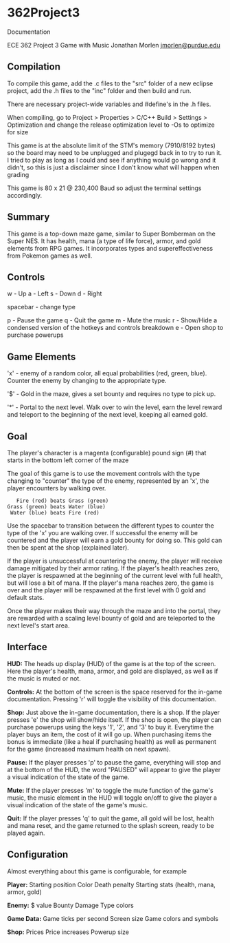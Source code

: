 # 362Project3
Documentation

ECE 362 Project 3 Game with Music
Jonathan Morlen
jmorlen@purdue.edu


## Compilation

To compile this game, add the .c files to the "src" folder of a new eclipse 
project, add the .h files to the "inc" folder and then build and run. 

There are necessary project-wide variables and #define's in the .h files.

When compiling, go to 
Project > Properties > C/C++ Build > Settings > Optimization
and change the release optimization level to -Os to optimize for size

This game is at the absolute limit of the STM's memory (7910/8192 bytes) so the 
board may need to be unplugged and plugegd back in to try to run it. I tried to 
play as long as I could and see if anything would go wrong and it didn't, so 
this is just a disclaimer since I don't know what will happen when grading

This game is 80 x 21 @ 230,400 Baud so adjust the terminal settings accordingly.

## Summary

This game is a top-down maze game, similar to Super Bomberman on the Super NES.
It has health, mana (a type of life force), armor, and gold elements from RPG 
games. It incorporates types and supereffectiveness from Pokemon games as well.

## Controls

w - Up
a - Left
s - Down
d - Right

spacebar - change type

p - Pause the game
q - Quit the game
m - Mute the music
r - Show/Hide a condensed version of the hotkeys and controls breakdown
e - Open shop to purchase powerups

## Game Elements

'x' - enemy of a random color, all equal probabilities (red, green, blue). 
      Counter the enemy by changing to the appropriate type.

'$' - Gold in the maze, gives a set bounty and requires no type to pick up.

'*' - Portal to the next level. Walk over to win the level, earn the level 
	  reward and teleport to the beginning of the next level, keeping all 
	  earned gold.

## Goal

The player's character is a magenta (configurable) pound sign (#) that starts 
in the bottom left corner of the maze

The goal of this game is to use the movement controls with the type changing to 
"counter" the type of the enemy, represented by an 'x', the player encounters by 
walking over.

	   Fire (red) beats Grass (green)
    Grass (green) beats Water (blue)
     Water (blue) beats Fire (red)
     
Use the spacebar to transition between the different types to counter the type
of the 'x' you are walking over. If successful the enemy will be countered and
the player will earn a gold bounty for doing so. This gold can then be spent at 
the shop (explained later).

If the player is unsuccessful at countering the enemy, the player will receive
damage mitigated by their armor rating. If the player's health reaches zero, 
the player is respawned at the beginning of the current level with full health,
but will lose a bit of mana. If the player's 
mana reaches zero, the game is over and the player will be respawned at the 
first level with 0 gold and default stats.

Once the player makes their way through the maze and into the portal, they are 
rewarded with a scaling level bounty of gold and are teleported to the next 
level's start area.

## Interface

**HUD:**
The heads up display (HUD) of the game is at the top of the screen. Here the 
player's health, mana, armor, and gold are displayed, as well as if the music
is muted or not.

**Controls:**
At the bottom of the screen is the space reserved for the in-game documentation.
Pressing 'r' will toggle the visibility of this documentation.

**Shop:**
Just above the in-game documentation, there is a shop. If the player presses 'e'
the shop will show/hide itself. If the shop is open, the player can purchase
powerups using the keys '1', '2', and '3' to buy it. Everytime the player buys
an item, the cost of it will go up. When purchasing items the bonus is immediate
(like a heal if purchasing health) as well as permanent for the game (increased 
maximum health on next spawn).

**Pause:**
If the player presses 'p' to pause the game, everything will stop and at the
bottom of the HUD, the word "PAUSED" will appear to give the player a visual
indication of the state of the game.

**Mute:**
If the player presses 'm' to toggle the mute function of the game's music,
the music element in the HUD will toggle on/off to give the player a visual 
indication of the state of the game's music.

**Quit:**
If the player presses 'q' to quit the game, all gold will be lost, health and 
mana reset, and the game returned to the splash screen, ready to be played 
again.

## Configuration

Almost everything about this game is configurable, for example

**Player:**
	Starting position
	Color
	Death penalty
	Starting stats (health, mana, armor, gold)
	
**Enemy:**
	$ value
	Bounty
	Damage
	Type colors
	
**Game Data:**
	Game ticks per second
	Screen size
	Game colors and symbols
	
**Shop:**
	Prices
	Price increases
	Powerup size
